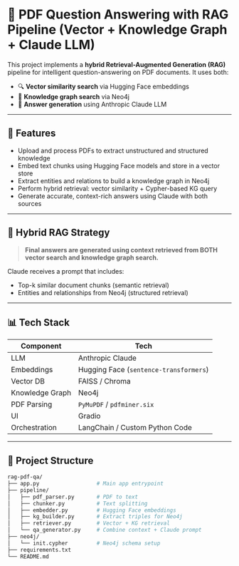 # 🧠 PDF Question Answering with RAG Pipeline (Vector + Knowledge Graph + Claude LLM)

This project implements a **hybrid Retrieval-Augmented Generation (RAG)** pipeline for intelligent question-answering on PDF documents. It uses both:

- 🔍 **Vector similarity search** via Hugging Face embeddings
- 🧩 **Knowledge graph search** via Neo4j
- 🤖 **Answer generation** using Anthropic Claude LLM

---

## 🚀 Features

- Upload and process PDFs to extract unstructured and structured knowledge
- Embed text chunks using Hugging Face models and store in a vector store
- Extract entities and relations to build a knowledge graph in Neo4j
- Perform hybrid retrieval: vector similarity + Cypher-based KG query
- Generate accurate, context-rich answers using Claude with both sources

---

## 🧠 Hybrid RAG Strategy

> **Final answers are generated using context retrieved from BOTH vector search and knowledge graph search.**

Claude receives a prompt that includes:
- Top-k similar document chunks (semantic retrieval)
- Entities and relationships from Neo4j (structured retrieval)

---

## 📊 Tech Stack

| Component          | Tech                                      |
|-------------------|-------------------------------------------|
| LLM               | Anthropic Claude                          |
| Embeddings        | Hugging Face (`sentence-transformers`)    |
| Vector DB         | FAISS / Chroma                            |
| Knowledge Graph   | Neo4j                                     |
| PDF Parsing       | `PyMuPDF` / `pdfminer.six`                |
| UI                | Gradio                                    |
| Orchestration     | LangChain / Custom Python Code            |

---

## 📁 Project Structure

```bash
rag-pdf-qa/
├── app.py                  # Main app entrypoint
├── pipeline/
│   ├── pdf_parser.py       # PDF to text
│   ├── chunker.py          # Text splitting
│   ├── embedder.py         # Hugging Face embeddings
│   ├── kg_builder.py       # Extract triples for Neo4j
│   ├── retriever.py        # Vector + KG retrieval
│   └── qa_generator.py     # Combine context + Claude prompt
├── neo4j/
│   └── init.cypher         # Neo4j schema setup
├── requirements.txt
└── README.md
